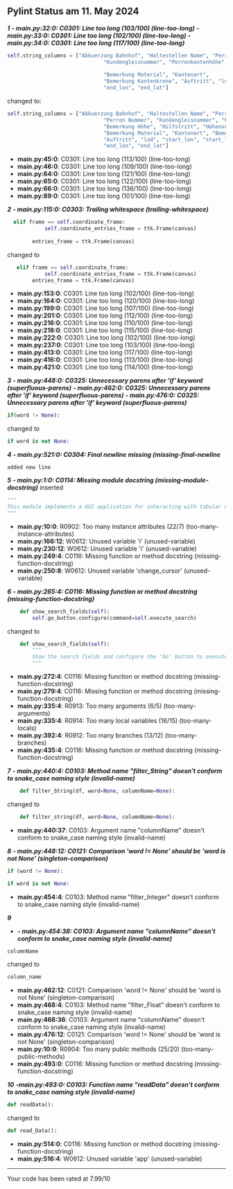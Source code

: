 ## Pylint Status am 11. May 2024
***1***
***- main.py:32:0: C0301: Line too long (103/100) (line-too-long)***
***- main.py:33:0: C0301: Line too long (102/100) (line-too-long)***
***- main.py:34:0: C0301: Line too long (117/100) (line-too-long)***

````python
self.string_columns = ["Abkuerzung Bahnhof", "Haltestellen Name", "Perrontyp", "Perron Nummer",
                               "Kundengleisnummer", "Perronkantenhöhe", "Bemerkung Höhe", "Hilfstritt"
                                                                                          "Höhenverlauf", "Material",
                               "Bemerkung Material", "Kantenart",
                               "Bemerkung Kantenkrone", "Auftritt", "lod", "start_lon", "start_lat",
                               "end_lon", "end_lat"]

````
changed to:
```python
self.string_columns = ["Abkuerzung Bahnhof", "Haltestellen Name", "Perrontyp",
                               "Perron Nummer", "Kundengleisnummer", "Perronkantenhöhe",
                               "Bemerkung Höhe", "Hilfstritt", "Höhenverlauf", "Material",
                               "Bemerkung Material", "Kantenart", "Bemerkung Kantenkrone",
                               "Auftritt", "lod", "start_lon", "start_lat",
                               "end_lon", "end_lat"]

```

- **main.py:45:0**: C0301: Line too long (113/100) (line-too-long)
- **main.py:46:0**: C0301: Line too long (109/100) (line-too-long)
- **main.py:64:0**: C0301: Line too long (121/100) (line-too-long)
- **main.py:65:0**: C0301: Line too long (122/100) (line-too-long)
- **main.py:66:0**: C0301: Line too long (136/100) (line-too-long)
- **main.py:89:0**: C0301: Line too long (101/100) (line-too-long)

***2***
***- main.py:115:0: C0303: Trailing whitespace (trailing-whitespace)***

````python
  elif frame == self.coordinate_frame:
            self.coordinate_entries_frame = ttk.Frame(canvas)
        
        entries_frame = ttk.Frame(canvas)
````
changed to
````python
   elif frame == self.coordinate_frame:
            self.coordinate_entries_frame = ttk.Frame(canvas)
        entries_frame = ttk.Frame(canvas)
````
- **main.py:153:0**: C0301: Line too long (102/100) (line-too-long)
- **main.py:164:0**: C0301: Line too long (120/100) (line-too-long)
- **main.py:199:0**: C0301: Line too long (107/100) (line-too-long)
- **main.py:201:0**: C0301: Line too long (112/100) (line-too-long)
- **main.py:216:0**: C0301: Line too long (110/100) (line-too-long)
- **main.py:218:0**: C0301: Line too long (115/100) (line-too-long)
- **main.py:222:0**: C0301: Line too long (102/100) (line-too-long)
- **main.py:237:0**: C0301: Line too long (103/100) (line-too-long)
- **main.py:413:0**: C0301: Line too long (117/100) (line-too-long)
- **main.py:416:0**: C0301: Line too long (113/100) (line-too-long)
- **main.py:421:0**: C0301: Line too long (114/100) (line-too-long)

***3***
***- main.py:448:0: C0325: Unnecessary parens after 'if' keyword (superfluous-parens)***
***- main.py:462:0: C0325: Unnecessary parens after 'if' keyword (superfluous-parens)***
***- main.py:476:0: C0325: Unnecessary parens after 'if' keyword (superfluous-parens)***

```python
if(word != None):
```
changed to
```python
if word is not None:
```

***4***
***- main.py:521:0: C0304: Final newline missing (missing-final-newline***
```
added new line
```
***5***
***- main.py:1:0: C0114: Missing module docstring (missing-module-docstring)***
inserted
```python
"""
This module implements a GUI application for interacting with tabular data.
"""
```
- **main.py:10:0**: R0902: Too many instance attributes (22/7) (too-many-instance-attributes)
- **main.py:166:12**: W0612: Unused variable 'i' (unused-variable)
- **main.py:230:12**: W0612: Unused variable 'i' (unused-variable)
- **main.py:249:4**: C0116: Missing function or method docstring (missing-function-docstring)
- **main.py:250:8**: W0612: Unused variable 'change_cursor' (unused-variable)

***6***
***- main.py:265:4: C0116: Missing function or method docstring (missing-function-docstring)***
````python
    def show_search_fields(self):
        self.go_button.configure(command=self.execute_search)
````
changed to
```python
    def show_search_fields(self):
        """
        Show the search fields and configure the 'Go' button to execute search.
        """
```
- **main.py:272:4**: C0116: Missing function or method docstring (missing-function-docstring)
- **main.py:279:4**: C0116: Missing function or method docstring (missing-function-docstring)
- **main.py:335:4**: R0913: Too many arguments (6/5) (too-many-arguments)
- **main.py:335:4**: R0914: Too many local variables (16/15) (too-many-locals)
- **main.py:392:4**: R0912: Too many branches (13/12) (too-many-branches)
- **main.py:435:4**: C0116: Missing function or method docstring (missing-function-docstring)

***7***
***- main.py:440:4: C0103: Method name "filter_String" doesn't conform to snake_case naming style (invalid-name)***
````python
    def filter_String(df, word=None, columnName=None):
````
changed to
```python
    def filter_string(df, word=None, columnName=None):
```
- **main.py:440:37**: C0103: Argument name "columnName" doesn't conform to snake_case naming style (invalid-name)

***8***
***- main.py:448:12: C0121: Comparison 'word != None' should be 'word is not None' (singleton-comparison)***
```python
if (word != None):
```
````python
if word is not None:
````

- **main.py:454:4**: C0103: Method name "filter_Integer" doesn't conform to snake_case naming style (invalid-name)

***9***
- ***- main.py:454:38: C0103: Argument name "columnName" doesn't conform to snake_case naming style (invalid-name)***
````python
columnName
````
changed to
````python
column_name
````
- **main.py:462:12**: C0121: Comparison 'word != None' should be 'word is not None' (singleton-comparison)
- **main.py:468:4**: C0103: Method name "filter_Float" doesn't conform to snake_case naming style (invalid-name)
- **main.py:468:36**: C0103: Argument name "columnName" doesn't conform to snake_case naming style (invalid-name)
- **main.py:476:12**: C0121: Comparison 'word != None' should be 'word is not None' (singleton-comparison)
- **main.py:10:0**: R0904: Too many public methods (25/20) (too-many-public-methods)
- **main.py:493:0**: C0116: Missing function or method docstring (missing-function-docstring)

***10***
***-main.py:493:0: C0103: Function name "readData" doesn't conform to snake_case naming style (invalid-name)***
````python
def readData():
````
changed to
```python
def read_Data():
```
- **main.py:514:0**: C0116: Missing function or method docstring (missing-function-docstring)
- **main.py:516:4**: W0612: Unused variable 'app' (unused-variable)


-----------------------------------
Your code has been rated at 7.99/10

